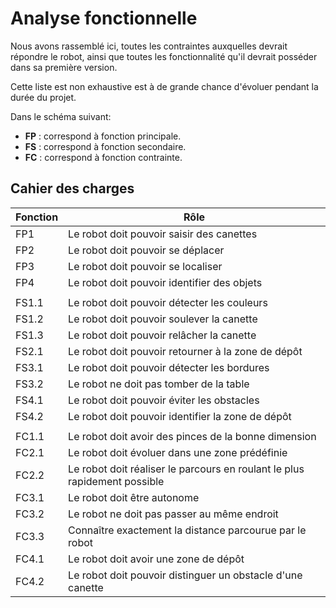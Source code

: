 
# Analyse fonctionnelle


Nous avons rassemblé ici, toutes les contraintes auxquelles devrait répondre le robot, ainsi que toutes les fonctionnalité qu'il devrait posséder dans sa première version.

Cette liste est non exhaustive est à de grande chance d'évoluer pendant la durée du projet.


Dans le schéma suivant:

* **FP** : correspond à fonction principale.
* **FS** : correspond à fonction secondaire.
* **FC** : correspond à fonction contrainte.
## Cahier des charges

| Fonction             | Rôle                                                                |
| ----------------- | ------------------------------------------------------------------ |
| FP1 | Le robot doit pouvoir saisir des canettes |
| FP2 | Le robot doit pouvoir se déplacer |
| FP3 | Le robot doit pouvoir se localiser|
| FP4 | Le robot doit pouvoir identifier des objets|
|||
| FS1.1 | Le robot doit pouvoir détecter les couleurs|
| FS1.2| Le robot doit pouvoir soulever la canette|
| FS1.3| Le robot doit pouvoir relâcher la canette|
| FS2.1| Le robot doit pouvoir retourner à la zone de dépôt|
| FS3.1 | Le robot doit pouvoir détecter les bordures|
| FS3.2| Le robot ne doit pas tomber de la table|
| FS4.1| Le robot doit pouvoir éviter les obstacles|
| FS4.2| Le robot doit pouvoir identifier la zone de dépôt|
|||
|FC1.1| Le robot doit avoir des pinces de la bonne dimension|
| FC2.1| Le robot doit évoluer dans une zone prédéfinie|
| FC2.2| Le robot doit réaliser le parcours en roulant le plus rapidement possible|
| FC3.1| Le robot doit être autonome|
| FC3.2| Le robot ne doit pas passer au même endroit |
| FC3.3| Connaître exactement la distance parcourue par le robot|
| FC4.1| Le robot doit avoir une zone de dépôt|
| FC4.2| Le robot doit pouvoir distinguer un obstacle d'une canette|











